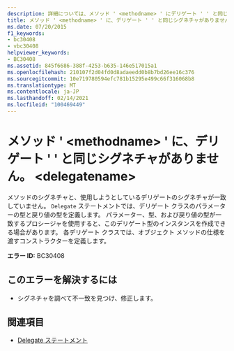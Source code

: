 ```yaml
---
description: 詳細については、メソッド ' <methodname> ' にデリゲート ' ' と同じシグネチャがありません。 <delegatename>
title: メソッド ' <methodname> ' に、デリゲート ' ' と同じシグネチャがありません。 <delegatename>
ms.date: 07/20/2015
f1_keywords:
- bc30408
- vbc30408
helpviewer_keywords:
- BC30408
ms.assetid: 845f6686-388f-4253-b635-146e517015a1
ms.openlocfilehash: 210107f2d04fd0d8adaeedd0b8b7bd26ee16c376
ms.sourcegitcommit: 10e719780594efc781b15295e499c66f316068b8
ms.translationtype: MT
ms.contentlocale: ja-JP
ms.lasthandoff: 02/14/2021
ms.locfileid: "100469449"
---
```

# <a name="method-methodname-does-not-have-the-same-signature-as-delegate-delegatename"></a>メソッド ' \<methodname> ' に、デリゲート ' ' と同じシグネチャがありません。 \<delegatename>

メソッドのシグネチャと、使用しようとしているデリゲートのシグネチャが一致していません。 `Delegate` ステートメントでは、デリゲート クラスのパラメーターの型と戻り値の型を定義します。 パラメーター、型、および戻り値の型が一致するプロシージャを使用すると、このデリゲート型のインスタンスを作成できる場合があります。 各デリゲート クラスでは、オブジェクト メソッドの仕様を渡すコンストラクターを定義します。  
  
 **エラー ID:** BC30408  
  
## <a name="to-correct-this-error"></a>このエラーを解決するには  
  
- シグネチャを調べて不一致を見つけ、修正します。  
  
## <a name="see-also"></a>関連項目

- [Delegate ステートメント](../language-reference/statements/delegate-statement.md)
